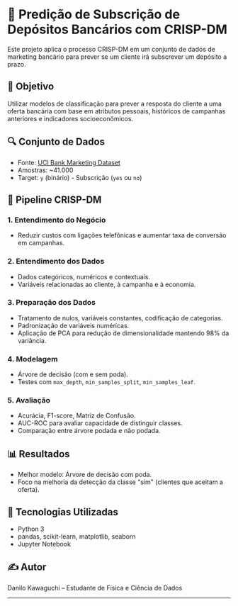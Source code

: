 # 🎯 Predição de Subscrição de Depósitos Bancários com CRISP-DM

Este projeto aplica o processo CRISP-DM em um conjunto de dados de marketing bancário para prever se um cliente irá subscrever um depósito a prazo.

## 📌 Objetivo
Utilizar modelos de classificação para prever a resposta do cliente a uma oferta bancária com base em atributos pessoais, históricos de campanhas anteriores e indicadores socioeconômicos.

## 🔍 Conjunto de Dados
- Fonte: [UCI Bank Marketing Dataset](https://archive.ics.uci.edu/ml/datasets/Bank+Marketing)
- Amostras: ~41.000
- Target: `y` (binário) - Subscrição (`yes` ou `no`)

## 🔧 Pipeline CRISP-DM

### 1. Entendimento do Negócio
- Reduzir custos com ligações telefônicas e aumentar taxa de conversão em campanhas.

### 2. Entendimento dos Dados
- Dados categóricos, numéricos e contextuais.
- Variáveis relacionadas ao cliente, à campanha e à economia.

### 3. Preparação dos Dados
- Tratamento de nulos, variáveis constantes, codificação de categorias.
- Padronização de variáveis numéricas.
- Aplicação de PCA para redução de dimensionalidade mantendo 98% da variância.

### 4. Modelagem
- Árvore de decisão (com e sem poda).
- Testes com `max_depth`, `min_samples_split`, `min_samples_leaf`.

### 5. Avaliação
- Acurácia, F1-score, Matriz de Confusão.
- AUC-ROC para avaliar capacidade de distinguir classes.
- Comparação entre árvore podada e não podada.

## 📊 Resultados
- Melhor modelo: Árvore de decisão com poda.
- Foco na melhoria da detecção da classe "sim" (clientes que aceitam a oferta).

## 📎 Tecnologias Utilizadas
- Python 3
- pandas, scikit-learn, matplotlib, seaborn
- Jupyter Notebook

## ✍️ Autor
Danilo Kawaguchi – Estudante de Física e Ciência de Dados

---

